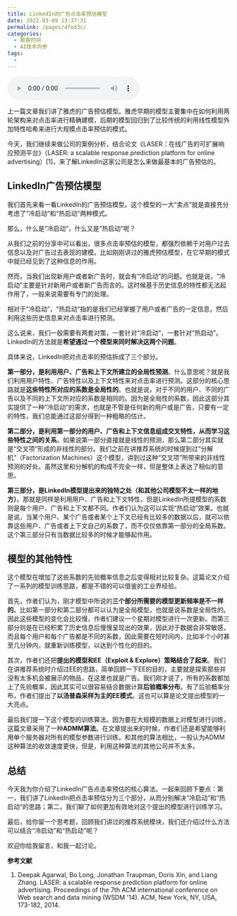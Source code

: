 ```yaml
---
title: LinkedIn的广告点击率预估模型
date: 2022-03-09 13:37:31
permalink: /pages/4fed3c/
categories:
  - 极客时间
  - AI技术内参
tags:
  - 
---
```

<audio title="085.LinkedIn的广告点击率预估模型" src="https://static001.geekbang.org/resource/audio/b6/e7/b665f3ea503a107f705ec1bb30b7d6e7.mp3" controls="controls"></audio> 
<p>上一篇文章我们讲了雅虎的广告预估模型。雅虎早期的模型主要集中在如何利用两轮架构来对点击率进行精确建模，后期的模型回归到了比较传统的利用线性模型外加特性哈希来进行大规模点击率预估的模式。</p><p>今天，我们继续来做公司的案例分析，结合论文《LASER：在线广告的可扩展响应预测平台》（LASER: a scalable response prediction platform for online advertising）[1]，来了解LinkedIn这家公司是怎么来做最基本的广告预估的。</p><h2>LinkedIn广告预估模型</h2><p>我们首先来看一看LinkedIn的广告预估模型。这个模型的一大“卖点”就是直接充分考虑了“冷启动”和“热启动”两种模式。</p><p>那么，什么是“冷启动”，什么又是“热启动”呢？</p><p>从我们之前的分享中可以看出，很多点击率预估的模型，都强烈依赖于对用户过去信息以及对广告过去表现的建模。比如刚刚讲过的雅虎预估模型，在它早期的模式中就已经见到了这种信息的作用。</p><p>然而，当我们出现新用户或者新广告时，就会有“冷启动”的问题。也就是说，“冷启动”主要是针对新用户或者新广告而言的。这时候基于历史信息的特性都无法起作用了，一般来说需要有专门的处理。</p><!-- [[[read_end]]] --><p>相对于“冷启动”，“热启动”指的是我们已经掌握了用户或者广告的一定信息，然后利用这些历史信息来对点击率进行预测。</p><p>这么说来，我们一般需要有两套对策，一套针对“冷启动”，一套针对“热启动”。LinkedIn的方法就是<strong>希望通过一个模型来同时解决这两个问题</strong>。</p><p>具体来说，LinkedIn把对点击率的预估拆成了三个部分。</p><p><strong>第一部分，是利用用户、广告和上下文所建立的全局性预测</strong>。什么意思呢？就是我们利用用户特性、广告特性以及上下文特性来对点击率进行预测。这部分的核心思路就是<strong>这些特性所对应的系数是全局性的</strong>。也就是说，对于不同的用户、不同的广告以及不同的上下文所对应的系数是相同的。因为是全局性的系数，因此这部分其实提供了一种“冷启动”的需求，也就是不管是任何新的用户或是广告，只要有一定的特性，我们总能通过这部分得到一种粗略的估计。</p><p><strong>第二部分，是利用第一部分的用户、广告和上下文信息组成交叉特性，从而学习这些特性之间的关系</strong>。如果说第一部分直接就是线性的预测，那么第二部分其实就是“交叉项”形成的非线性的部分。我们之前在讲推荐系统的时候提到过“分解机”（Factorization Machines）这个模型，讲到过这种“交叉项”所带来的非线性预测的好处。虽然这里和分解机的构成不完全一样，但是整体上表达了相似的意思。</p><p><strong>第三部分，是LinkedIn模型提出来的独特之处（和其他公司模型不太一样的地方）</strong>。那就是同样是利用用户、广告和上下文特性，但是LinkedIn所提模型的系数则是每个用户、广告和上下文都不同。作者们认为这可以实现“热启动”效果。也就是说，当某个用户、某个广告或者某个上下文已经有比较多的数据以后，就可以依靠这些用户、广告或者上下文自己的系数了，而不仅仅依靠第一部分的全局系数。这个第三部分只有当数据比较多的时候才能够起作用。</p><h2>模型的其他特性</h2><p>这个模型在增加了这些系数的先验概率信息之后变得相对比较复杂。这篇论文介绍了一系列的模型训练思路，都是不错的可以借鉴的工业界经验。</p><p>首先，作者们认为，刚才模型中所说的<strong>三个部分所需要的模型更新频率是不一样的</strong>。比如第一部分和第二部分都可以认为是全局模型，也就是说系数是全局性的。因此这些模型的变化会比较慢，作者们建议一个星期对模型进行一次更新。而第三部分则是在已经积累了历史信息后慢慢呈现出的效果，因此对于数据会非常敏感，而且每个用户和每个广告都是不同的系数，因此需要在短时间内，比如半个小时甚至几分钟内，就重新训练模型，以达到个性化的目的。</p><p>其次，作者们还把<strong>提出的模型和EE（Exploit &amp; Explore）策略结合了起来</strong>。我们在讲推荐系统时介绍过EE的思路，简单回顾一下EE的目的，主要就是探索那些并没有太多机会被展示的物品，在这里也就是广告。我们刚才说了，所有的系数都加上了先验概率，因此其实可以很容易结合数据计算<strong>后验概率分布</strong>。有了后验概率分布，作者们提出了<strong>以汤普森采样为主的EE模式</strong>。这也可以算是论文提出模型的一大亮点。</p><p>最后我们提一下这个模型的训练算法。因为要在大规模的数据上对模型进行训练，这篇文章采用了一种<strong>ADMM算法</strong>。在文章提出来的时候，作者们还是希望能够利用单个服务器对所有的模型参数进行训练。和其他的算法相比，一般认为ADMM这种算法的收敛速度更快，但是，利用这种算法的其他公司并不太多。</p><h2>总结</h2><p>今天我为你介绍了LinkedIn广告点击率预估的核心算法。一起来回顾下要点：第一，我们讲了LinkedIn把点击率预估分为三个部分，从而分别解决“冷启动”和“热启动”的思路；第二，我们聊了如何更加有效地对这个提出的模型进行训练学习。</p><p>最后，给你留一个思考题，回顾我们讲过的推荐系统模块，我们还介绍过什么方法可以结合“冷启动”和“热启动”呢？</p><p>欢迎你给我留言，和我一起讨论。</p><p><strong>参考文献</strong></p><ol>
<li>Deepak Agarwal, Bo Long, Jonathan Traupman, Doris Xin, and Liang Zhang. LASER: a scalable response prediction platform for online advertising. Proceedings of the 7th ACM international conference on Web search and data mining (WSDM '14). ACM, New York, NY, USA, 173-182, 2014.</li>
</ol><p></p>